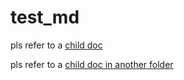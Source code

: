 # test_md

pls refer to a [child doc](doc-a.md)


pls refer to a [child doc in another folder](dir-a/doc-b.md)
